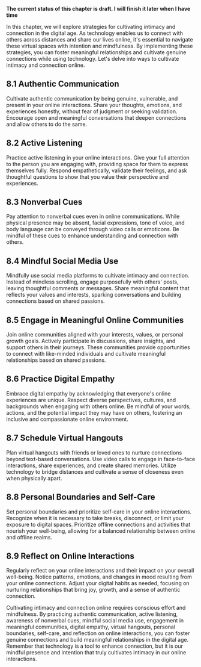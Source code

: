 **The current status of this chapter is draft. I will finish it later when I have time**

In this chapter, we will explore strategies for cultivating intimacy and connection in the digital age. As technology enables us to connect with others across distances and share our lives online, it's essential to navigate these virtual spaces with intention and mindfulness. By implementing these strategies, you can foster meaningful relationships and cultivate genuine connections while using technology. Let's delve into ways to cultivate intimacy and connection online.

8.1 Authentic Communication
---------------------------

Cultivate authentic communication by being genuine, vulnerable, and present in your online interactions. Share your thoughts, emotions, and experiences honestly, without fear of judgment or seeking validation. Encourage open and meaningful conversations that deepen connections and allow others to do the same.

8.2 Active Listening
--------------------

Practice active listening in your online interactions. Give your full attention to the person you are engaging with, providing space for them to express themselves fully. Respond empathetically, validate their feelings, and ask thoughtful questions to show that you value their perspective and experiences.

8.3 Nonverbal Cues
------------------

Pay attention to nonverbal cues even in online communications. While physical presence may be absent, facial expressions, tone of voice, and body language can be conveyed through video calls or emoticons. Be mindful of these cues to enhance understanding and connection with others.

8.4 Mindful Social Media Use
----------------------------

Mindfully use social media platforms to cultivate intimacy and connection. Instead of mindless scrolling, engage purposefully with others' posts, leaving thoughtful comments or messages. Share meaningful content that reflects your values and interests, sparking conversations and building connections based on shared passions.

8.5 Engage in Meaningful Online Communities
-------------------------------------------

Join online communities aligned with your interests, values, or personal growth goals. Actively participate in discussions, share insights, and support others in their journeys. These communities provide opportunities to connect with like-minded individuals and cultivate meaningful relationships based on shared passions.

8.6 Practice Digital Empathy
----------------------------

Embrace digital empathy by acknowledging that everyone's online experiences are unique. Respect diverse perspectives, cultures, and backgrounds when engaging with others online. Be mindful of your words, actions, and the potential impact they may have on others, fostering an inclusive and compassionate online environment.

8.7 Schedule Virtual Hangouts
-----------------------------

Plan virtual hangouts with friends or loved ones to nurture connections beyond text-based conversations. Use video calls to engage in face-to-face interactions, share experiences, and create shared memories. Utilize technology to bridge distances and cultivate a sense of closeness even when physically apart.

8.8 Personal Boundaries and Self-Care
-------------------------------------

Set personal boundaries and prioritize self-care in your online interactions. Recognize when it is necessary to take breaks, disconnect, or limit your exposure to digital spaces. Prioritize offline connections and activities that nourish your well-being, allowing for a balanced relationship between online and offline realms.

8.9 Reflect on Online Interactions
----------------------------------

Regularly reflect on your online interactions and their impact on your overall well-being. Notice patterns, emotions, and changes in mood resulting from your online connections. Adjust your digital habits as needed, focusing on nurturing relationships that bring joy, growth, and a sense of authentic connection.

Cultivating intimacy and connection online requires conscious effort and mindfulness. By practicing authentic communication, active listening, awareness of nonverbal cues, mindful social media use, engagement in meaningful communities, digital empathy, virtual hangouts, personal boundaries, self-care, and reflection on online interactions, you can foster genuine connections and build meaningful relationships in the digital age. Remember that technology is a tool to enhance connection, but it is our mindful presence and intention that truly cultivates intimacy in our online interactions.
